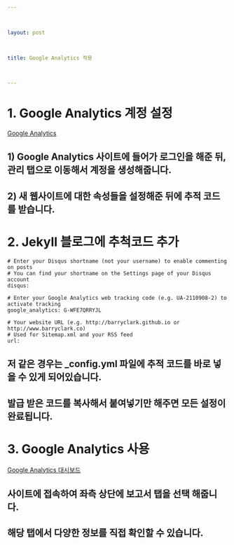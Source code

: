 ```yaml
---

  

layout: post

  

title: Google Analytics 적용

  

---
```


# 1. Google Analytics 계정 설정

[Google Analytics](http://analytics.google.com/analytics/web/#/)

## 1) Google Analytics 사이트에 들어가 로그인을 해준 뒤, 관리 탭으로 이동해서 계정을 생성해줍니다.

## 2) 새 웹사이트에 대한 속성들을 설정해준 뒤에 추적 코드를 받습니다.

  

# 2. Jekyll 블로그에 추척코드 추가
```
# Enter your Disqus shortname (not your username) to enable commenting on posts
# You can find your shortname on the Settings page of your Disqus account
disqus: 

# Enter your Google Analytics web tracking code (e.g. UA-2110908-2) to activate tracking
google_analytics: G-WFE7QRRYJL

# Your website URL (e.g. http://barryclark.github.io or http://www.barryclark.co)
# Used for Sitemap.xml and your RSS feed
url:
```
## 저 같은 경우는 _config.yml 파일에 추적 코드를 바로 넣을 수 있게 되어있습니다.

## 발급 받은 코드를 복사해서 붙여넣기만 해주면 모든 설정이 완료됩니다.
# 3. Google Analytics 사용
 [Google Analytics 대시보드](Google%20Analytics)
## 사이트에 접속하여 좌측 상단에 보고서 탭을 선택 해줍니다.
## 해당 탭에서 다양한 정보를 직접 확인할 수 있습니다.